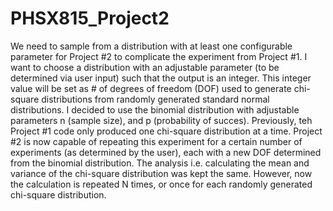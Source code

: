 # PHSX815_Project2

We need to sample from a distribution with at least one configurable parameter for Project #2 to complicate the experiment from Project #1. I want to choose a distribution with an adjustable parameter (to be determined via user input) such that the output is an integer. This integer value will be set as # of degrees of freedom (DOF) used to generate chi-square distributions from randomly generated standard normal distributions. I decided to use the binomial distribution with adjustable parameters n (sample size), and p (probability of succes). Previously, teh Project #1 code only produced one chi-square distribution at a time. Project #2 is now capable of repeating this experiment for a certain number of experiments (as determined by the user), each with a new DOF determined from the binomial distribution. The analysis i.e. calculating the mean and variance of the chi-square distribution was kept the same. However, now the calculation is repeated N times, or once for each randomly generated chi-square distribution.
